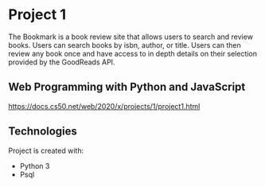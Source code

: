 # Project 1
The Bookmark is a book review site that allows users to search and review books. Users can search books by isbn, author, or title. Users can then review any book once and have access to in depth details on their selection provided by the GoodReads API. 

## Web Programming with Python and JavaScript
https://docs.cs50.net/web/2020/x/projects/1/project1.html

## Technologies
Project is created with:
* Python 3
* Psql 
